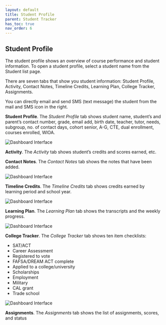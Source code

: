 ```yaml
---
layout: default
title: Student Profile
parent: Student Tracker
has_toc: true
nav_order: 6
---
```


## Student Profile

The student profile shows an overview of course performance and student information. To open a student profile, select a student name from the Student list page.

There are seven tabs that show you student information: Student Profile, Activity, Contact Notes, Timeline Credits, Learning Plan, College Tracker, Assignments.

You can directly email and send SMS (text message) the student from the mail and SMS icon in the right.

**Student Profile**. The *Student Profile* tab shows student name, student’s and parent’s contact number, grade, email add, birth date, teacher, tutor, needs, subgroup, no. of contact days, cohort senior, A-G, CTE, dual enrollment, courses enrolled, WIOA.

![Dashboard Interface]({{site.baseurl}}/assets/images/student-profile.main.png)

**Activity**. The *Activity* tab shows student’s credits and scores earned, etc.

**Contact Notes**. The *Contact Notes* tab shows the notes that have been added.

![Dashboard Interface]({{site.baseurl}}/assets/images/student-profile.contact-notes.png)

**Timeline Credits**. The *Timeline Credits* tab shows credits earned by learning period and school year.

![Dashboard Interface]({{site.baseurl}}/assets/images/student-profile.timeline-credits.png)

**Learning Plan**. The *Learning Plan* tab shows the transcripts and the weekly progress.

![Dashboard Interface]({{site.baseurl}}/assets/images/student-profile.learning-plan.png)

**College Tracker**. The *College Tracker* tab shows ten item checklists:
* SAT/ACT
* Career Assessment
* Registered to vote
* FAFSA/DREAM ACT complete
* Applied to a college/university
* Scholarships
* Employment
* Military
* CAL grant
* Trade school

![Dashboard Interface]({{site.baseurl}}/assets/images/student-profile.college-tracker.png)

**Assignments**. The *Assignments* tab shows the list of assignments, scores, and status
